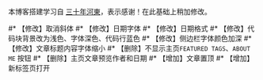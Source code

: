 
本博客搭建学习自 [三十年河東](www.ssnhd.com)，表示感谢！在此基础上稍加修改。

#* 【修改】取消斜体
#* 【修改】日期字体
#* 【修改】日期格式
#* 【修改】代码块背景改为浅色、字体深色、代码行蓝色
#* 【修改】侧边栏字体颜色加深
#* 【修改】文章标题内容字体缩小
#* 【删除】不显示主页`FEATURED TAGS`、`ABOUT ME` 按钮
#* 【删除】主页文章预览作者和日期
#* 【增加】文章置顶
#* 【增加】新标签页打开

